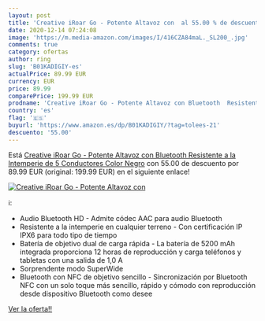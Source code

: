 ```yaml
---
layout: post
title: 'Creative iRoar Go - Potente Altavoz con  al 55.00 % de descuento'
date: 2020-12-14 07:24:08
image: 'https://m.media-amazon.com/images/I/416CZA84maL._SL200_.jpg'
comments: true
category: ofertas
author: ring
slug: 'B01KADIGIY-es'
actualPrice: 89.99 EUR
currency: EUR
price: 89.99
comparePrice: 199.99 EUR
prodname: 'Creative iRoar Go - Potente Altavoz con Bluetooth  Resistente a la Intemperie de 5 Conductores  Color Negro'
country: 'es'
flag: '🇪🇸'
buyurl: 'https://www.amazon.es/dp/B01KADIGIY/?tag=tolees-21'
descuento: '55.00'
---
```


Está [Creative iRoar Go - Potente Altavoz con Bluetooth  Resistente a la Intemperie de 5 Conductores  Color Negro](https://www.amazon.es/dp/B01KADIGIY/?tag=tolees-21) con 55.00 de descuento por 89.99 EUR (original: 199.99 EUR) en el siguiente enlace!

[![Creative iRoar Go - Potente Altavoz con ](https://m.media-amazon.com/images/I/416CZA84maL._SL200_.jpg)](https://www.amazon.es/dp/B01KADIGIY/?tag=tolees-21)

ℹ️:

- Audio Bluetooth HD - Admite códec AAC para audio Bluetooth
- Resistente a la intemperie en cualquier terreno - Con certificación IP IPX6 para todo tipo de tiempo
- Batería de objetivo dual de carga rápida - La batería de 5200 mAh integrada proporciona 12 horas de reproducción y carga teléfonos y tabletas con una salida de 1,0 A
- Sorprendente modo SuperWide
- Bluetooth con NFC de objetivo sencillo - Sincronización por Bluetooth NFC con un solo toque más sencillo, rápido y cómodo con reproducción desde dispositivo Bluetooth como desee

[Ver la oferta!!](https://www.amazon.es/dp/B01KADIGIY/?tag=tolees-21)
